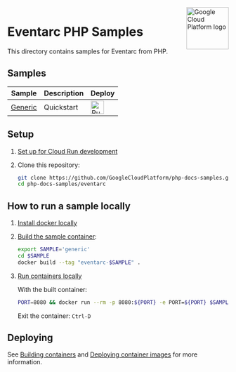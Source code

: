 <img src="https://avatars2.githubusercontent.com/u/2810941?v=3&s=96" alt="Google Cloud Platform logo" title="Google Cloud Platform" align="right" height="96" width="96"/>

# Eventarc PHP Samples

This directory contains samples for Eventarc from PHP.

## Samples

|                 Sample                  |        Description       |     Deploy    |
| --------------------------------------- | ------------------------ | ------------- |
|[Generic][generic]  | Quickstart | [<img src="https://storage.googleapis.com/cloudrun/button.svg" alt="Run on Google Cloud" height="30"/>][run_button_generic] |

## Setup

1. [Set up for Cloud Run development](https://cloud.google.com/run/docs/setup)

2. Clone this repository:

    ```sh
    git clone https://github.com/GoogleCloudPlatform/php-docs-samples.git
    cd php-docs-samples/eventarc
    ```

## How to run a sample locally

1. [Install docker locally](https://docs.docker.com/install/)

2. [Build the sample container](https://cloud.google.com/run/docs/building/containers#building_locally_and_pushing_using_docker):

    ```sh
    export SAMPLE='generic'
    cd $SAMPLE
    docker build --tag "eventarc-$SAMPLE" .
    ```

3. [Run containers locally](https://cloud.google.com/run/docs/testing/local)

    With the built container:

    ```sh
    PORT=8080 && docker run --rm -p 8080:${PORT} -e PORT=${PORT} $SAMPLE
    ```

    Exit the container: `Ctrl-D`

## Deploying

See [Building containers][run_build] and [Deploying container images][run_deploy]
for more information.

[run_docs]: https://cloud.google.com/run/docs/
[run_build]: https://cloud.google.com/run/docs/building/containers
[run_deploy]: https://cloud.google.com/run/docs/deploying
[generic]: generic/
[run_button_generic]: https://deploy.cloud.run/?dir=eventarc/generic
